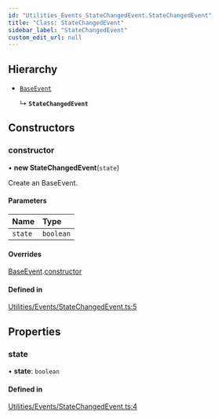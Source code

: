 ```yaml
---
id: "Utilities_Events_StateChangedEvent.StateChangedEvent"
title: "Class: StateChangedEvent"
sidebar_label: "StateChangedEvent"
custom_edit_url: null
---
```




## Hierarchy

- [`BaseEvent`](../Utilities_BaseEvent.BaseEvent)

  ↳ **`StateChangedEvent`**

## Constructors

### constructor

• **new StateChangedEvent**(`state`)

Create an BaseEvent.

#### Parameters

| Name | Type |
| :------ | :------ |
| `state` | `boolean` |

#### Overrides

[BaseEvent](../Utilities_BaseEvent.BaseEvent).[constructor](../Utilities_BaseEvent.BaseEvent#constructor)

#### Defined in

[Utilities/Events/StateChangedEvent.ts:5](https://github.com/ZeaInc/zea-engine/blob/87b3133d3/src/Utilities/Events/StateChangedEvent.ts#L5)

## Properties

### state

• **state**: `boolean`

#### Defined in

[Utilities/Events/StateChangedEvent.ts:4](https://github.com/ZeaInc/zea-engine/blob/87b3133d3/src/Utilities/Events/StateChangedEvent.ts#L4)


